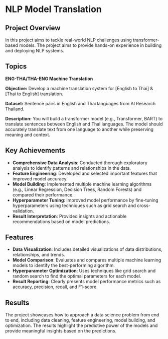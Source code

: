 # NLP Model Translation

## Project Overview

In this project aims to tackle real-world NLP challenges using transformer-based models. The project aims to provide hands-on experience in building and deploying NLP systems.

## Topics

**ENG-THA/THA-ENG Machine Translation**

**Objective:** Develop a machine translation system for [English to Thai] & [Thai to English]
translation.

**Dataset:** Sentence pairs in English and Thai languages from AI Research Thailand.

**Description:** You will build a transformer model (e.g., Transformer, BART) to translate sentences between English and Thai languages. The model should accurately translate text from one language to another while preserving meaning and context.

## Key Achievements

- **Comprehensive Data Analysis**: Conducted thorough exploratory analysis to identify patterns and relationships in the data.
- **Feature Engineering**: Developed and selected important features that improved model accuracy.
- **Model Building**: Implemented multiple machine learning algorithms (e.g., Linear Regression, Decision Trees, Random Forests) and compared their performance.
- **Hyperparameter Tuning**: Improved model performance by fine-tuning hyperparameters using techniques such as grid search and cross-validation.
- **Result Interpretation**: Provided insights and actionable recommendations based on model predictions.

## Features

- **Data Visualization**: Includes detailed visualizations of data distributions, relationships, and trends.
- **Model Comparison**: Evaluates and compares multiple machine learning models to identify the best-performing algorithm.
- **Hyperparameter Optimization**: Uses techniques like grid search and random search to find the optimal parameters for each model.
- **Result Reporting**: Clearly presents model performance metrics such as accuracy, precision, recall, and F1-score.

## Results
The project showcases how to approach a data science problem from end to end, including data cleaning, feature engineering, model building, and optimization. The results highlight the predictive power of the models and provide meaningful insights based on the predictions.

